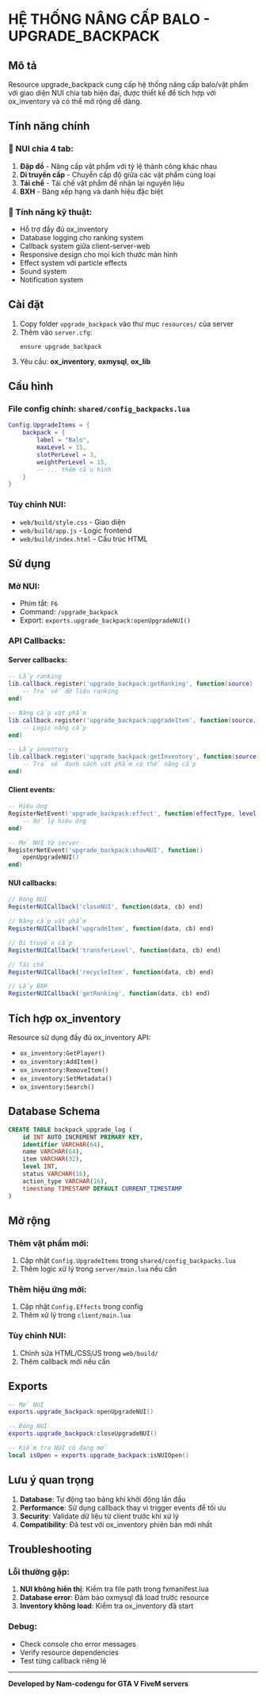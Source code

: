 # HỆ THỐNG NÂNG CẤP BALO - UPGRADE_BACKPACK

## Mô tả
Resource upgrade_backpack cung cấp hệ thống nâng cấp balo/vật phẩm với giao diện NUI chia tab hiện đại, được thiết kế để tích hợp với ox_inventory và có thể mở rộng dễ dàng.

## Tính năng chính

### 🎯 NUI chia 4 tab:
1. **Đập đồ** - Nâng cấp vật phẩm với tỷ lệ thành công khác nhau
2. **Di truyền cấp** - Chuyển cấp độ giữa các vật phẩm cùng loại
3. **Tái chế** - Tái chế vật phẩm để nhận lại nguyên liệu
4. **BXH** - Bảng xếp hạng và danh hiệu đặc biệt

### 🔧 Tính năng kỹ thuật:
- Hỗ trợ đầy đủ ox_inventory
- Database logging cho ranking system
- Callback system giữa client-server-web
- Responsive design cho mọi kích thước màn hình
- Effect system với particle effects
- Sound system
- Notification system

## Cài đặt

1. Copy folder `upgrade_backpack` vào thư mục `resources/` của server
2. Thêm vào `server.cfg`:
   ```
   ensure upgrade_backpack
   ```
3. Yêu cầu: **ox_inventory**, **oxmysql**, **ox_lib**

## Cấu hình

### File config chính: `shared/config_backpacks.lua`

```lua
Config.UpgradeItems = {
    backpack = {
        label = "Balo",
        maxLevel = 15,
        slotPerLevel = 3,
        weightPerLevel = 15,
        -- ... thêm cấu hình
    }
}
```

### Tùy chỉnh NUI:
- `web/build/style.css` - Giao diện
- `web/build/app.js` - Logic frontend
- `web/build/index.html` - Cấu trúc HTML

## Sử dụng

### Mở NUI:
- Phím tắt: `F6`
- Command: `/upgrade_backpack`
- Export: `exports.upgrade_backpack:openUpgradeNUI()`

### API Callbacks:

#### Server callbacks:
```lua
-- Lấy ranking
lib.callback.register('upgrade_backpack:getRanking', function(source)
    -- Trả về dữ liệu ranking
end)

-- Nâng cấp vật phẩm
lib.callback.register('upgrade_backpack:upgradeItem', function(source, slot, itemName)
    -- Logic nâng cấp
end)

-- Lấy inventory
lib.callback.register('upgrade_backpack:getInventory', function(source)
    -- Trả về danh sách vật phẩm có thể nâng cấp
end)
```

#### Client events:
```lua
-- Hiệu ứng
RegisterNetEvent('upgrade_backpack:effect', function(effectType, level, playerName, itemName)
    -- Xử lý hiệu ứng
end)

-- Mở NUI từ server
RegisterNetEvent('upgrade_backpack:showNUI', function()
    openUpgradeNUI()
end)
```

#### NUI callbacks:
```javascript
// Đóng NUI
RegisterNUICallback('closeNUI', function(data, cb) end)

// Nâng cấp vật phẩm
RegisterNUICallback('upgradeItem', function(data, cb) end)

// Di truyền cấp
RegisterNUICallback('transferLevel', function(data, cb) end)

// Tái chế
RegisterNUICallback('recycleItem', function(data, cb) end)

// Lấy BXH
RegisterNUICallback('getRanking', function(data, cb) end)
```

## Tích hợp ox_inventory

Resource sử dụng đầy đủ ox_inventory API:
- `ox_inventory:GetPlayer()`
- `ox_inventory:AddItem()`
- `ox_inventory:RemoveItem()`
- `ox_inventory:SetMetadata()`
- `ox_inventory:Search()`

## Database Schema

```sql
CREATE TABLE backpack_upgrade_log (
    id INT AUTO_INCREMENT PRIMARY KEY,
    identifier VARCHAR(64),
    name VARCHAR(64),
    item VARCHAR(32),
    level INT,
    status VARCHAR(16),
    action_type VARCHAR(16),
    timestamp TIMESTAMP DEFAULT CURRENT_TIMESTAMP
)
```

## Mở rộng

### Thêm vật phẩm mới:
1. Cập nhật `Config.UpgradeItems` trong `shared/config_backpacks.lua`
2. Thêm logic xử lý trong `server/main.lua` nếu cần

### Thêm hiệu ứng mới:
1. Cập nhật `Config.Effects` trong config
2. Thêm xử lý trong `client/main.lua`

### Tùy chỉnh NUI:
1. Chỉnh sửa HTML/CSS/JS trong `web/build/`
2. Thêm callback mới nếu cần

## Exports

```lua
-- Mở NUI
exports.upgrade_backpack:openUpgradeNUI()

-- Đóng NUI
exports.upgrade_backpack:closeUpgradeNUI()

-- Kiểm tra NUI có đang mở
local isOpen = exports.upgrade_backpack:isNUIOpen()
```

## Lưu ý quan trọng

1. **Database**: Tự động tạo bảng khi khởi động lần đầu
2. **Performance**: Sử dụng callback thay vì trigger events để tối ưu
3. **Security**: Validate dữ liệu từ client trước khi xử lý
4. **Compatibility**: Đã test với ox_inventory phiên bản mới nhất

## Troubleshooting

### Lỗi thường gặp:
1. **NUI không hiển thị**: Kiểm tra file path trong fxmanifest.lua
2. **Database error**: Đảm bảo oxmysql đã load trước resource
3. **Inventory không load**: Kiểm tra ox_inventory đã start

### Debug:
- Check console cho error messages
- Verify resource dependencies
- Test từng callback riêng lẻ

---

**Developed by Nam-codengu for GTA V FiveM servers**
